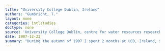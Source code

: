 ```yaml
---
title: "University College Dublin, Ireland"
authors: "Gumbricht, T."
layout: none
categories: intlstudies
doctype: none
source: 'University College Dublin, centre for water resources research, Ireland'
date: 1997-12-23
summary: "During the autumn of 1997 I spent 2 months at UCD, Ireland, studying tropical hydrology."
---
```

